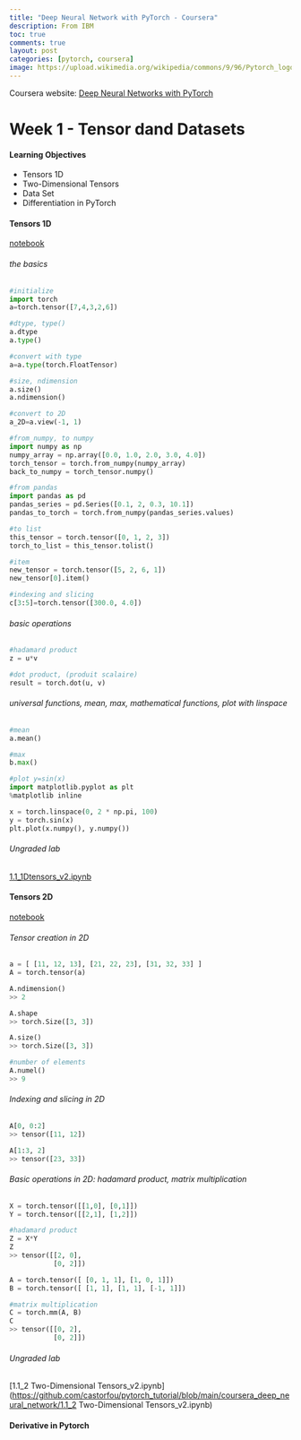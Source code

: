 ```yaml
---
title: "Deep Neural Network with PyTorch - Coursera"
description: From IBM
toc: true
comments: true
layout: post
categories: [pytorch, coursera]
image: https://upload.wikimedia.org/wikipedia/commons/9/96/Pytorch_logo.png
---
```


Coursera website:  [Deep Neural Networks with PyTorch](https://www.coursera.org/learn/deep-neural-networks-with-pytorch/home/welcome)



# Week 1 - Tensor dand Datasets

#### Learning Objectives

- Tensors 1D
- Two-Dimensional Tensors
- Data Set
- Differentiation in PyTorch



#### Tensors 1D

[notebook](https://github.com/castorfou/pytorch_tutorial/blob/main/coursera_deep_neural_network/Week%201%20-%20Tensor%20and%20Datasets.ipynb)



###### the basics

```python
#initialize
import torch
a=torch.tensor([7,4,3,2,6])

#dtype, type()
a.dtype
a.type()

#convert with type
a=a.type(torch.FloatTensor)

#size, ndimension
a.size()
a.ndimension()

#convert to 2D
a_2D=a.view(-1, 1)

#from_numpy, to numpy
import numpy as np
numpy_array = np.array([0.0, 1.0, 2.0, 3.0, 4.0])
torch_tensor = torch.from_numpy(numpy_array)
back_to_numpy = torch_tensor.numpy()

#from pandas
import pandas as pd
pandas_series = pd.Series([0.1, 2, 0.3, 10.1])
pandas_to_torch = torch.from_numpy(pandas_series.values)

#to list
this_tensor = torch.tensor([0, 1, 2, 3])
torch_to_list = this_tensor.tolist()

#item
new_tensor = torch.tensor([5, 2, 6, 1])
new_tensor[0].item()

#indexing and slicing
c[3:5]=torch.tensor([300.0, 4.0])
```



###### basic operations

```python
#hadamard product
z = u*v

#dot product, (produit scalaire)
result = torch.dot(u, v)
```



###### universal functions, mean, max, mathematical functions, plot with linspace

```python
#mean
a.mean()

#max
b.max()

#plot y=sin(x)
import matplotlib.pyplot as plt
%matplotlib inline

x = torch.linspace(0, 2 * np.pi, 100)
y = torch.sin(x)
plt.plot(x.numpy(), y.numpy())
```



###### Ungraded lab

[1.1_1Dtensors_v2.ipynb](https://github.com/castorfou/pytorch_tutorial/blob/main/coursera_deep_neural_network/1.1_1Dtensors_v2.ipynb)



#### Tensors 2D

[notebook](https://github.com/castorfou/pytorch_tutorial/blob/main/coursera_deep_neural_network/Week%201%20-%20Tensor%20and%20Datasets.ipynb#Tensors-2D)

###### Tensor creation in 2D

```python
a = [ [11, 12, 13], [21, 22, 23], [31, 32, 33] ]
A = torch.tensor(a)

A.ndimension()
>> 2

A.shape
>> torch.Size([3, 3])

A.size()
>> torch.Size([3, 3])

#number of elements
A.numel()
>> 9
```



###### Indexing and slicing in 2D

```python
A[0, 0:2]
>> tensor([11, 12])

A[1:3, 2]
>> tensor([23, 33])
```



###### Basic operations in 2D: hadamard product, matrix multiplication

```python
X = torch.tensor([[1,0], [0,1]])
Y = torch.tensor([[2,1], [1,2]])

#hadamard product
Z = X*Y
Z
>> tensor([[2, 0],
           [0, 2]])

A = torch.tensor([ [0, 1, 1], [1, 0, 1]])
B = torch.tensor([ [1, 1], [1, 1], [-1, 1]])

#matrix multiplication
C = torch.mm(A, B)
C
>> tensor([[0, 2],
           [0, 2]])
```

###### Ungraded lab

[1.1_2 Two-Dimensional Tensors_v2.ipynb](https://github.com/castorfou/pytorch_tutorial/blob/main/coursera_deep_neural_network/1.1_2 Two-Dimensional Tensors_v2.ipynb)



#### Derivative in Pytorch

